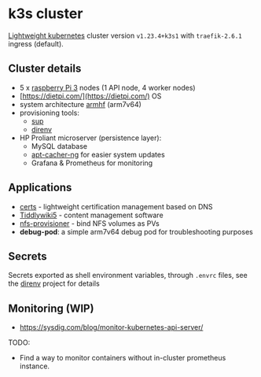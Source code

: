 # k3s cluster

[Lightweight kubernetes](https://k3s.io/) cluster version `v1.23.4+k3s1` with `traefik-2.6.1` ingress (default).

## Cluster details

* 5 x [raspberry Pi 3](https://www.raspberrypi.org/products/raspberry-pi-3-model-b/) nodes (1 API node, 4 worker nodes)
* [https://dietpi.com/](https://dietpi.com/) OS
* system architecture [armhf](https://wiki.debian.org/ArmHardFloatPort) (arm7v64)
* provisioning tools:
  *  [sup](https://github.com/pressly/sup)
  *  [direnv](https://direnv.net/)
* HP Proliant microserver (persistence layer):
  * MySQL database
  * [apt-cacher-ng](https://wiki.gentoo.org/wiki/Local_distfiles_cache#Using_net-misc.2Fapt-cacher-ng) for easier system updates
  * Grafana & Prometheus for monitoring

## Applications

* [certs](https://github.com/math-nao/certs) - lightweight certification management based on DNS
* [Tiddlywiki5](https://github.com/Jermolene/TiddlyWiki5) - content management software
* [nfs-provisioner](https://github.com/kubernetes-retired/external-storage/tree/master/nfs) - bind NFS volumes as PVs
* **debug-pod**: a simple arm7v64 debug pod for troubleshooting purposes


## Secrets

Secrets exported as shell environment variables, through `.envrc` files, see the [direnv](https://direnv.net/) project for details

## Monitoring (WIP)

- https://sysdig.com/blog/monitor-kubernetes-api-server/

TODO:

* Find a way to monitor containers without in-cluster prometheus instance.
